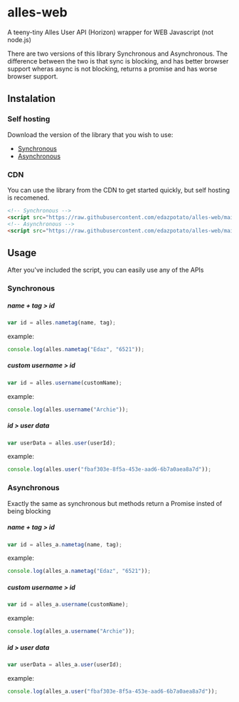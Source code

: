 # alles-web
A teeny-tiny Alles User API (Horizon) wrapper for WEB Javascript (not node.js)

There are two versions of this library Synchronous and Asynchronous.
The difference between the two is that sync is blocking, and has better browser support wheras async is not blocking, returns a promise and has worse browser support.

## Instalation

### Self hosting
Download the version of the library that you wish to use:
- [Synchronous](https://raw.githubusercontent.com/edazpotato/alles-web/main/alles-web-sync.js)
- [Asynchronous](https://raw.githubusercontent.com/edazpotato/alles-web/main/alles-web-async.js)

### CDN
You can use the library from the CDN to get started quickly, but self hosting is recomened.
  ```html
  <!-- Synchronous -->
  <script src="https://raw.githubusercontent.com/edazpotato/alles-web/main/alles-web-sync.js"></script>
  <!-- Asynchronous -->
  <script src="https://raw.githubusercontent.com/edazpotato/alles-web/main/alles-web-async.js"></script>
  ```

## Usage

After you've included the script, you can easily use any of the APIs

### Synchronous

##### name + tag > id
```js
var id = alles.nametag(name, tag);
```
example:
```js
console.log(alles.nametag("Edaz", "6521"));
```

##### custom username > id
```js
var id = alles.username(customName);
```
example:
```js
console.log(alles.username("Archie"));
```

##### id > user data
```js
var userData = alles.user(userId);
```
example:
```js
console.log(alles.user("fbaf303e-8f5a-453e-aad6-6b7a0aea8a7d"));
```

### Asynchronous

Exactly the same as synchronous but methods return a Promise insted of being blocking

##### name + tag > id
```js
var id = alles_a.nametag(name, tag);
```
example:
```js
console.log(alles_a.nametag("Edaz", "6521"));
```

##### custom username > id
```js
var id = alles_a.username(customName);
```
example:
```js
console.log(alles_a.username("Archie"));
```

##### id > user data
```js
var userData = alles_a.user(userId);
```
example:
```js
console.log(alles_a.user("fbaf303e-8f5a-453e-aad6-6b7a0aea8a7d"));
```
